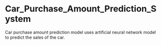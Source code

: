 # Car_Purchase_Amount_Prediction_System
Car purchase amount prediction model uses artificial neural network model to predict the sales of the car.

